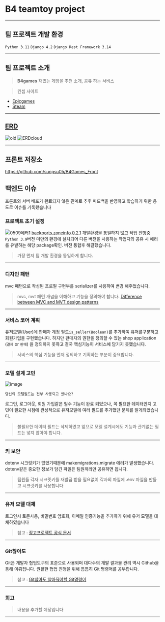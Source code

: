 # B4 teamtoy project

---

## 팀 프로젝트 개발 환경

`Python 3.11`
`Django 4.2`
`Django Rest Framework 3.14`

---

## 팀 프로젝트 소개

> **B4games**
> 재밌는 게임을 추천 소개, 공유 하는 서비스

> 컨셉 사이트

- [Epicgames](https://store.epicgames.com/)
- [Steam](https://store.steampowered.com/)

---

## [ERD](https://www.erdcloud.com/d/7KTHFPDdfAvAcpLas)

![old](https://github.com/jstyoon/b4teamtoy/assets/103176409/9f82746e-17f4-4428-a4f2-72d3c3cd3e16)
![ERDcloud](https://github.com/jstyoon/b4teamtoy/assets/103176409/43b5d8d5-fe3e-4641-b3b3-bb6bee0e8d9c)

---
## 프론트 저장소

https://github.com/sungsu05/B4Games_Front

## 백엔드 이슈

프론트와 서버 배포가 완료되지 않은 관계로 추후 피드백을 반영하고 학습하기 위한 용도로 이슈를 기록했습니다

### 프로젝트 초기 설정

![0509에러1](https://github.com/jstyoon/b4teamtoy/assets/103176409/415f174b-ebba-4e60-b87d-cf830ffae1e3)
[backports.zoneinfo 0.2.1](https://pypi.org/project/backports.zoneinfo/) 개발환경을 통일하지 않고 작업 진행중 `Python 3.9`버전 미만의 환경에 설치되어 다른 버전을 사용하는 작업자와 공유 시 에러를 유발하는 헤당 package확인. 버전 통합후 해결했습니다.

> 가장 먼저 팀 개발 환경을 동일하게 합니다.

---

### 디자인 패턴

mvc 패턴으로 작성된 프로필 구현부를 serializer를 사용하여 변경 해주었습니다.

> mvc, mvt 패턴 개념을 이해하고 기능을 정의해야 합니다.
> [Difference between MVC and MVT design patterns](https://www.geeksforgeeks.org/difference-between-mvc-and-mvt-design-patterns/)

---

### 서비스 코어 계획

유저모델(User)에 판매자 계정 필드`is_seller(Boolean)`를 추가하여 유저를구분하고 회원가입을 구현했습니다. 하지만 판매자의 권한을 정의할 수 있는 shop application (`결제` or `판매`) 을 정의하지 못하고 결국 핵심기능이 서비스에 담기지 못했습니다.

> 서비스의 핵심 기능을 먼저 정의하고 기획하는 부분이 중요합니다.

---

### 모델 설계 고민

![image](https://github.com/jstyoon/b4teamtoy/assets/103176409/37a6a4f8-0789-47d2-b632-d98723692e9c)

    당신의 모델필드는 전부 사용되고 있나요?

로그인, 로그아웃, 회원 가입같은 필수 기능이 완료 되었으나, 꼭 필요한 데이터인지 고민이 필요한 시점에 관성적으로 유저모델에 여러 필드를 추가했던 문제를 알게되었습니다.

> 불필요한 데이터 필드는 삭제하였고 앞으로 모델 설계시에도 기능과 관계없는 필드는 넣지 않아야 합니다.

---

### 키 보안

dotenv 시크릿키가 없었기때문에 makemigrations,migrate 에러가 발생했습니다. dotenv같은 중요한 정보가 담긴 파일은 팀원끼리만 공유하면 됩니다.

> 팀원들 각자 시크릿키를 재발급 받을 필요없이
> 각자의 파일에 .env 파일을 만들고 시크릿키를 사용합니다

---

### 유저 모델 대체

로그인시 토큰사용, 비밀번호 암호화, 이메일 인증기능을 추가하기 위해 유저 모델을 대체하였습니다

> 참고 : [장고프로젝트 공식 문서](https://docs.djangoproject.com/en/4.2/topics/auth/customizing/#substituting-a-custom-user-model)

---

### Git찮아도

Git은 개발자 협업도구의 표준으로 사용되며 대다수의 개발 결과물 관리 역시 Github을 통해 이뤄집니다. 원활한 협업 진행을 위해 틈틈히 Git 명령어를 공부합니다.

> 참고 : [Git찮아도 알아둬야할 Git명령어](https://velog.io/@4_21ee/TIL-27-Git%EC%B0%AE%EC%95%84%EB%8F%84-%EC%95%8C%EC%95%84%EB%91%AC%EC%95%BC%ED%95%A0-Git%EB%AA%85%EB%A0%B9%EC%96%B4)

---

### 회고

> 내용을 추가할 예정입니다

---
